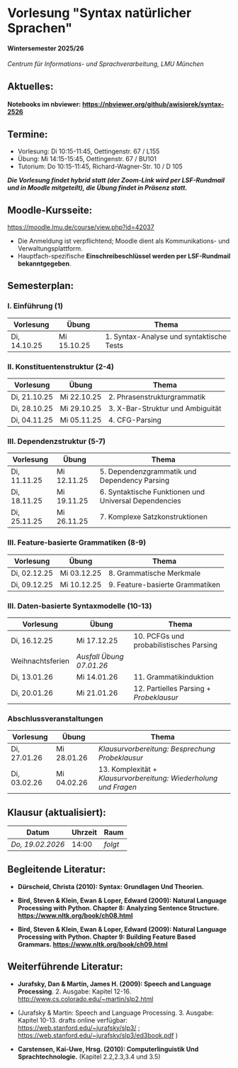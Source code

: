 # Vorlesung "Syntax natürlicher Sprachen"

#### Wintersemester 2025/26

*Centrum für Informations- und Sprachverarbeitung, LMU München*


## Aktuelles:

#### Notebooks im nbviewer: https://nbviewer.org/github/awisiorek/syntax-2526


## Termine:

- Vorlesung: Di 10:15-11:45, Oettingenstr. 67 / L155
- Übung: Mi 14:15-15:45, Oettingenstr. 67 / BU101
- Tutorium: Do 10:15-11:45, Richard-Wagner-Str. 10 / D 105

***Die Vorlesung findet hybrid statt (der Zoom-Link wird per LSF-Rundmail und in Moodle mitgeteilt), die Übung findet in Präsenz statt.***



## Moodle-Kursseite:

https://moodle.lmu.de/course/view.php?id=42037

- Die Anmeldung ist verpflichtend; Moodle dient als Kommunikations- und Verwaltungsplattform.
- Hauptfach-spezifische **Einschreibeschlüssel werden per LSF-Rundmail bekanntgegeben**.




## Semesterplan:

### I. Einführung (1)

| Vorlesung |  Übung | Thema 
| ------------- | ------------- | ------------- | 
| Di, 14.10.25 | Mi 15.10.25 | 1. Syntax-Analyse und syntaktische Tests | 


### II. Konstituentenstruktur (2-4)

| Vorlesung |  Übung | Thema 
| ------------- | ------------- | ------------- | 
| Di, 21.10.25 | Mi 22.10.25 | 2. Phrasenstrukturgrammatik | 
| Di, 28.10.25 | Mi 29.10.25 | 3. X-Bar-Struktur und Ambiguität | 
| Di, 04.11.25 | Mi 05.11.25 | 4. CFG-Parsing | 


### III. Dependenzstruktur (5-7)

| Vorlesung |  Übung | Thema 
| ------------- | ------------- | ------------- | 
| Di, 11.11.25 | Mi 12.11.25 | 5. Dependenzgrammatik und Dependency Parsing | 
| Di, 18.11.25 | Mi 19.11.25 | 6. Syntaktische Funktionen und Universal Dependencies | 
| Di, 25.11.25 | Mi 26.11.25 | 7. Komplexe Satzkonstruktionen | 


### III. Feature-basierte Grammatiken (8-9)

| Vorlesung |  Übung | Thema 
| ------------- | ------------- | ------------- | 
| Di, 02.12.25 | Mi 03.12.25 | 8. Grammatische Merkmale | 
| Di, 09.12.25 | Mi 10.12.25 | 9. Feature-basierte Grammatiken | 

### III. Daten-basierte Syntaxmodelle (10-13)

| Vorlesung |  Übung | Thema 
| ------------- | ------------- | ------------- | 
| Di, 16.12.25 | Mi 17.12.25 | 10. PCFGs und probabilistisches Parsing | 
| Weihnachtsferien | *Ausfall Übung 07.01.26*| | 
| Di, 13.01.26 | Mi 14.01.26 | 11. Grammatikinduktion | 
| Di, 20.01.26 | Mi 21.01.26 | 12. Partielles Parsing + *Probeklausur* | 



### Abschlussveranstaltungen

| Vorlesung |  Übung | Thema 
| ------------- | ------------- | ------------- | 
| Di, 27.01.26 | Mi 28.01.26 |  *Klausurvorbereitung: Besprechung Probeklausur* | 
| Di, 03.02.26 | Mi 04.02.26 | 13. Komplexität + *Klausurvorbereitung: Wiederholung und Fragen* | 



## Klausur (aktualisiert):

| Datum  | Uhrzeit | Raum |
| ------------- | ------------- | ------------- |
|  *Do, 19.02.2026* | 14:00  | *folgt* |



## Begleitende Literatur:

- **Dürscheid, Christa (2010): Syntax: Grundlagen Und Theorien.**

- **Bird, Steven & Klein, Ewan & Loper, Edward (2009): Natural Language Processing with Python. Chapter 8: Analyzing Sentence Structure. https://www.nltk.org/book/ch08.html** 

- **Bird, Steven & Klein, Ewan & Loper, Edward (2009): Natural Language Processing with Python. Chapter 9: Building Feature Based Grammars. https://www.nltk.org/book/ch09.html** 


## Weiterführende Literatur:

- **Jurafsky, Dan & Martin, James H. (2009): Speech and Language Processing**. 2. Ausgabe: Kapitel 12-16. http://www.cs.colorado.edu/~martin/slp2.html 
- (Jurafsky & Martin: Speech and Language Processing. 3. Ausgabe: Kapitel 10-13. drafts online verfügbar: https://web.stanford.edu/~jurafsky/slp3/ ; https://web.stanford.edu/~jurafsky/slp3/ed3book.pdf )

- **Carstensen, Kai-Uwe, Hrsg. (2010): Computerlinguistik Und Sprachtechnologie.** (Kapitel 2.2,2.3,3.4 und 3.5)